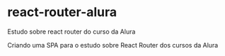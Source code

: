 # react-router-alura
Estudo sobre react router do curso da Alura

Criando uma SPA para o estudo sobre React Router dos cursos da Alura
